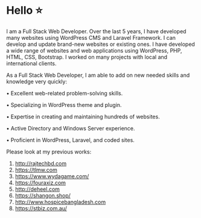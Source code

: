 # Hello :star:

I am a Full Stack Web Developer. Over the last 5 years, I have developed many websites using WordPress CMS and Laravel Framework. I can develop and update brand-new websites or existing ones. I have developed a wide range of websites and web applications using WordPress, PHP, HTML, CSS, Bootstrap. I worked on many projects with local and international clients.

As a Full Stack Web Developer, I am able to add on new needed skills and knowledge very quickly:

• Excellent web-related problem-solving skills.

• Specializing in WordPress theme and plugin.

• Expertise in creating and maintaining hundreds of websites.

• Active Directory and Windows Server experience.

• Proficient in WordPress, Laravel, and coded sites.

Please look at my previous works:
1. http://rajtechbd.com
2. https://tlmw.com
3. https://www.wydagame.com/
4. https://fouraxiz.com
5. http://deheel.com
6. https://shangon.shop/
7. http://www.hospicebangladesh.com
8. https://stbiz.com.au/
